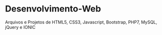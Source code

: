 # Desenvolvimento-Web
Arquivos e Projetos de HTML5, CSS3, Javascript, Bootstrap, PHP7, MySQL, jQuery e IONIC
